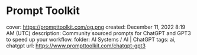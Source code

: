 # Prompt Toolkit

cover: https://prompttoolkit.com/og.png
created: December 11, 2022 8:19 AM (UTC)
description: Community sourced prompts for ChatGPT and GPT3 to speed up your workflow.
folder: AI Systems / AI | ChatGPT
tags: ai, chatgpt
url: https://www.prompttoolkit.com/chatgpt-gpt3